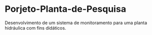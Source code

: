 # Porjeto-Planta-de-Pesquisa
Desenvolvimento de um sistema de monitoramento para uma planta hidráulica com fins didáticos.
